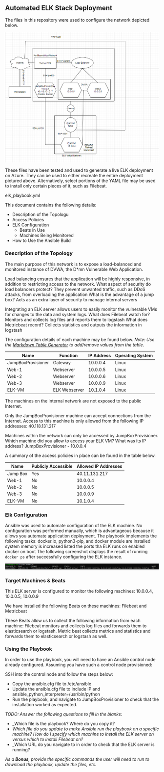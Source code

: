 ## Automated ELK Stack Deployment

The files in this repository were used to configure the network depicted below.

![TODO: Update the path with the name of your diagram](Images/network_diagram.PNG)

These files have been tested and used to generate a live ELK deployment on Azure. They can be used to either recreate the entire deployment pictured above. Alternatively, select portions of the YAML file may be used to install only certain pieces of it, such as Filebeat.

  elk_playbook.yml

This document contains the following details:
- Description of the Topologu
- Access Policies
- ELK Configuration
  - Beats in Use
  - Machines Being Monitored
- How to Use the Ansible Build


### Description of the Topology

The main purpose of this network is to expose a load-balanced and monitored instance of DVWA, the D*mn Vulnerable Web Application.

Load balancing ensures that the application will be highly responsive, in addition to restricting access to the network.
What aspect of security do load balancers protect? They prevent unwanted traffic, such as DDoS attacks, from overloading the application  What is the advantage of a jump box? Acts as an extra layer of security to manage internal servers

Integrating an ELK server allows users to easily monitor the vulnerable VMs for changes to the data and system logs.
What does Filebeat watch for? Monitors and collects  log files and reports them to logstash
What does Metricbeat record? Collects statistics and outputs the information in logstash 

The configuration details of each machine may be found below.
_Note: Use the [Markdown Table Generator](http://www.tablesgenerator.com/markdown_tables) to add/remove values from the table_.

| Name               | Function      | IP Address | Operating System |
|--------------------|---------------|------------|----------|
| JumpBoxProvisioner | Gateway       | 10.0.0.4   | Linux            |
| Web-1              | Webserver     | 10.0.0.5   | Linux            |
| Web-2              | Webserver     | 10.0.0.6   | Linux            |
| Web-3              | Webserver     | 10.0.0.9   | Linux            |
| ELK-VM             | ELK Webserver | 10.1.0.4   | Linux            |### Access Policies

The machines on the internal network are not exposed to the public Internet. 

Only the JumpBoxProvisioner machine can accept connections from the Internet. Access to this machine is only allowed from the following IP addresses:
40.118.131.217

Machines within the network can only be accessed by JumpBoxProvisioner.
Which machine did you allow to access your ELK VM? What was its IP address? JumpBoxProvisioner - 10.0.0.4

A summary of the access policies in place can be found in the table below.

| Name     | Publicly Accessible | Allowed IP Addresses |
|----------|---------------------|----------------------|
| Jump Box | Yes                 | 40.11.131.217        |
| Web-1    | No                  | 10.0.0.4             |
| Web-2    | No                  | 10.0.0.5             |
| Web-3    | No                  | 10.0.0.9             |
| ELK-VM   | No                  | 10.1.0.4             |

### Elk Configuration

Ansible was used to automate configuration of the ELK machine. No configuration was performed manually, which is advantageous because it allows you automate application deployment.
The playbook implements the following tasks:
docker.io, python3-pip, and docker module are installed
system memory is increased
listed the ports tha ELK runs on
enabled docker on boot
The following screenshot displays the result of running `docker ps` after successfully configuring the ELK instance.

![TODO: Update the path with the name of your screenshot of docker ps output](Images/docker_ps_output.PNG)

### Target Machines & Beats
This ELK server is configured to monitor the following machines:
10.0.0.4, 10.0.0.5, 10.0.0.9

We have installed the following Beats on these machines:
Filebeat and Metricbeat

These Beats allow us to collect the following information from each machine:
Filebeat monitors and collects log files and forwards them to elasticsearch or logstash. Metric beat collects metrics and statistics and forwards them to elasticsearch or logstash as well.

### Using the Playbook
In order to use the playbook, you will need to have an Ansible control node already configured. Assuming you have such a control node provisioned: 

SSH into the control node and follow the steps below:
- Copy the ansible.cfg file to /etc/ansible
- Update the ansible.cfg file to include IP and ansible_python_interpreter=/usr/bin/python
- Run the playbook, and navigate to JumpBoxProvisioner to check that the installation worked as expected.

_TODO: Answer the following questions to fill in the blanks:_
- _Which file is the playbook? Where do you copy it? 
- _Which file do you update to make Ansible run the playbook on a specific machine? How do I specify which machine to install the ELK server on versus which to install Filebeat on?_
- _Which URL do you navigate to in order to check that the ELK server is running?

_As a **Bonus**, provide the specific commands the user will need to run to download the playbook, update the files, etc._